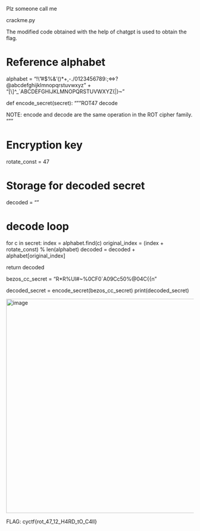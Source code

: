 Plz someone call me

crackme.py

The modified code obtained with the help of chatgpt is used to obtain the flag.

# Reference alphabet
alphabet = “!\”#$%&’()*+,-./0123456789:;<=>?@abcdefghijklmnopqrstuvwxyz” + \
“[\\]^_`ABCDEFGHIJKLMNOPQRSTUVWXYZ{|}~”

def encode_secret(secret):
“””ROT47 decode

NOTE: encode and decode are the same operation in the ROT cipher family.
“””

# Encryption key
rotate_const = 47

# Storage for decoded secret
decoded = “”

# decode loop
for c in secret:
index = alphabet.find(c)
original_index = (index + rotate_const) % len(alphabet)
decoded = decoded + alphabet[original_index]

return decoded

bezos_cc_secret = “R*R%Ul#~%0CF0`A09Cc50%@04C{{n”

decoded_secret = encode_secret(bezos_cc_secret)
print(decoded_secret)

<img width="1100" height="574" alt="image" src="https://github.com/user-attachments/assets/22f6f5b7-63a7-498c-926c-abc658ab84b3" />

FLAG: cyctf{rot_47_12_H4RD_tO_C4ll}

